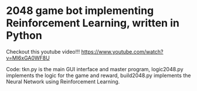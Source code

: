 # 2048 game bot implementing Reinforcement Learning, written in Python
Checkout this youtube video!!!
https://www.youtube.com/watch?v=Ml6xGA0WF8U

Code:
tkn.py is the main GUI interface and master program,
logic2048.py implements the logic for the game and reward,
build2048.py implements the Neural Network using Reinforcement Learning.


